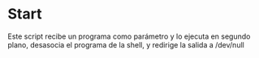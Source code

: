 # Start

Este script recibe un programa como parámetro y lo ejecuta en segundo plano, desasocia el programa de la shell, y redirige la salida a /dev/null
